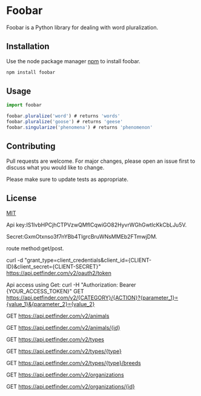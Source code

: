 # Foobar

Foobar is a Python library for dealing with word pluralization.

## Installation

Use the node package manager [npm](https://nodejs.org/en/) to install foobar.

```bash
npm install foobar
```

## Usage

```node.js
import foobar

foobar.pluralize('word') # returns 'words'
foobar.pluralize('goose') # returns 'geese'
foobar.singularize('phenomena') # returns 'phenomenon'
```

## Contributing
Pull requests are welcome. For major changes, please open an issue first to discuss what you would like to change.

Please make sure to update tests as appropriate.

## License
[MIT](https://choosealicense.com/licenses/mit/)





Api key:IS1IvbHPCjhCTPVzwQMflCqwiGO82HyvrWGhGwtlcKkCbLJu5V.

Secret:GxmOtxnso3f7nYBb4TlgrcBruWNsMMEb2FTmwjDM.

route method:get/post.

curl -d "grant_type=client_credentials&client_id={CLIENT-ID}&client_secret={CLIENT-SECRET}" https://api.petfinder.com/v2/oauth2/token


Api access using Get: curl -H "Authorization: Bearer {YOUR_ACCESS_TOKEN}" GET https://api.petfinder.com/v2/{CATEGORY}/{ACTION}?{parameter_1}={value_1}&{parameter_2}={value_2}

GET https://api.petfinder.com/v2/animals

GET https://api.petfinder.com/v2/animals/{id}

GET https://api.petfinder.com/v2/types

GET https://api.petfinder.com/v2/types/{type}

GET https://api.petfinder.com/v2/types/{type}/breeds

GET https://api.petfinder.com/v2/organizations

GET https://api.petfinder.com/v2/organizations/{id}

